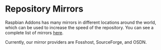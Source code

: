 # Repository Mirrors

Raspbian Addons has many mirrors in different locations around the world, which can be used to increase the speed of the repository. You can see a complete list of mirrors [here](https://github.com/raspbian-addons/mirrors).

Currently, our mirror providers are Fosshost, SourceForge, and OSDN.
